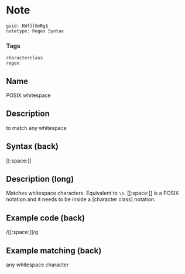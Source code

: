 # Note
```
guid: KWf}{GmRg$
notetype: Regex Syntax
```

### Tags
```
characterclass
regex
```

## Name
POSIX whitespace

## Description
to match any whitespace

## Syntax (back)
<div>
  [[:space:]]
</div>

## Description (long)
Matches whitespace characters. Equivalent to <code>\s</code>.
[[:space:]] is a POSIX notation and it needs to be inside a
[character class] notation.

## Example code (back)
<div>
  /[[:space:]]/g
</div>

## Example matching (back)
any whitespace character
